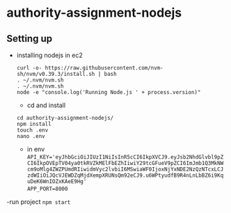 # authority-assignment-nodejs

## Setting up 

- installing nodejs in ec2
  ```
  curl -o- https://raw.githubusercontent.com/nvm-sh/nvm/v0.39.3/install.sh | bash
  . ~/.nvm/nvm.sh
  . ~/.nvm/nvm.sh
  node -e "console.log('Running Node.js ' + process.version)"
  ```
  
  - cd and install
  ```
  cd authority-assignment-nodejs/
  npm install
  touch .env
  nano .env
  ```
  - in env  `API_KEY='eyJhbGciOiJIUzI1NiIsInR5cCI6IkpXVCJ9.eyJsb2NhdGlvbl9pZCI6IkpOVEpTV04ya0tkRVZkMElFbEZhIiwiY29tcGFueV9pZCI6ImJmb1Q3MkNWcm9oMlg4ZWZPUmdRIiwidmVyc2lvbiI6MSwiaWF0IjoxNjYxNDE2NzQzNTcxLCJzdWIiOiJQcVJEWDZqMjdXempXRUNsQm92eCJ9.u6WPtyudfB9R4nLnLbBZ6i9KquDeK6WnIOZxKAeE9Hg'`  
`APP_PORT=8000`

-run project
`npm start`

